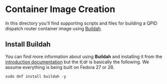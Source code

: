 # Container Image Creation

In this directory you'll find supporting scripts and files for building a QPID
dispatch router container image using [Buildah](https://github.com/projectatomic/buildah).

## Install Buildah

You can find more information about using **Buildah** and installing it from
the [introduction documentation](https://github.com/projectatomic/buildah/blob/master/docs/tutorials/01-intro.md)
but the _tl;dr_ is basically the following. We assume everything is being
built on Fedora 27 or 28.

    sudo dnf install buildah -y
